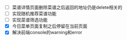- [ ] 菜谱详情页面删除菜谱之后返回的地址仍是delete相关的
- [ ] 实现随机推荐菜谱功能
- [ ] 实现菜谱筛选功能
- [x] 今日菜单页面复制之后停留在当前页面
- [x] 解决前端console的warning和error